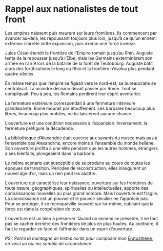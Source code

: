 # Rappel aux nationalistes de tout front

Les empires naissent puis meurent sur leurs frontières. Ils commencent par avancer au-delà, les repoussant toujours plus loin, jusqu’à ce qu’un ennemi extérieur n’arrête cette expansion, puis exerce une force inverse.<span id="more-34372"></span>

Jules César étendit la frontière de l’Empire romain jusqu’au Rhin. Auguste tenta de la repousser jusqu’à l’Elbe, mais les Germains exterminèrent son armée en l’an 9 lors de la bataille de la forêt de Teutobourg. Auguste bâtit alors des fortifications le long du Rhin et la frontière n’évolua plus pendant quatre siècles.

En même temps que l’empire se figeait vers le nord-est, sa bureaucratie se centralisait. La moindre décision devait passer par Rome. Tout se compliquait. Peu à peu, les Romains perdirent leur esprit aventurier.

La fermeture extérieure correspondait à une fermeture intérieure grandissante. Rome mourait par étouffement. Les barbares beaucoup plus libres, beaucoup plus mobiles, ne lui laissèrent aucune chance.

L’ouverture est une condition nécessaire à l’expansion. Inversement, la fermeture préfigure la décadence.

La bibliothèque d’Alexandrie était ouverte aux savants du musée mais pas à l’ensemble des Alexandrins, encore moins à l’ensemble du monde hellène. Son ouverture profita à une élite pendant que les autres hommes, étrangers à ses bienfaits, plongeaient dans la barbarie.

Le même scénario est susceptible de se produire au cours de toutes les époques de transition. Périodes de reconstruction, elles inaugurent un nouvel âge d’or, mais un rien peut les abattre.

L’ouverture qui caractérise leur naissance, ouverture sur les frontières de toute nature, géographiques, spirituelles ou intellectuelles, apporte des connaissances nouvelles au plus grand nombre. Mais l’ouverture est fragile. La connaissance est un pouvoir et le pouvoir séculier ne l’apprécie pas. Pour se protéger, il se recroqueville souvent sur lui-même, oubliant que la force est dans la coopération de tous.

L’ouverture est un bien à préserver. Quand un ennemi se présente, il ne faut pas se cacher derrière des frontières de plus en plus hautes. Au contraire, il faut le regarder en face et l’affronter dans un esprit d’ouverture.

*PS : Parmi la montagne de textes écrits pour composer mon* [Ératosthène](https://tcrouzet.com/eratosthene/), *en voici un qui me semble de circonstance.*